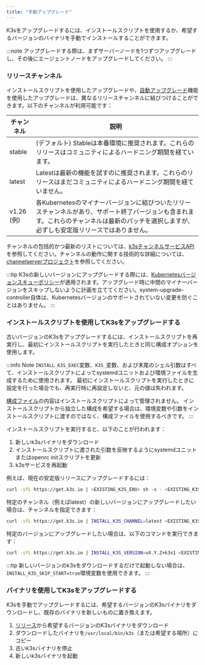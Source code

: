 ```yaml
---
title: "手動アップグレード"
---
```


K3sをアップグレードするには、インストールスクリプトを使用するか、希望するバージョンのバイナリを手動でインストールすることができます。

:::note
アップグレードする際は、まずサーバーノードを1つずつアップグレードし、その後にエージェントノードをアップグレードしてください。
:::

### リリースチャンネル

インストールスクリプトを使用したアップグレードや、[自動アップグレード](automated.md)機能を使用したアップグレードは、異なるリリースチャンネルに結びつけることができます。以下のチャンネルが利用可能です：

| チャンネル     | 説明  |
|----------------|---------|
| stable         | (デフォルト) Stableは本番環境に推奨されます。これらのリリースはコミュニティによるハードニング期間を経ています。 |
| latest         | Latestは最新の機能を試すのに推奨されます。これらのリリースはまだコミュニティによるハードニング期間を経ていません。 |
| v1.26 (例)     | 各Kubernetesのマイナーバージョンに結びついたリリースチャンネルがあり、サポート終了バージョンも含まれます。これらのチャンネルは最新のパッチを選択しますが、必ずしも安定版リリースではありません。 |

チャンネルの包括的かつ最新のリストについては、[k3sチャンネルサービスAPI](https://update.k3s.io/v1-release/channels)を参照してください。チャンネルの動作に関する技術的な詳細については、[channelserverプロジェクト](https://github.com/rancher/channelserver)を参照してください。

:::tip
K3sの新しいバージョンにアップグレードする際には、[Kubernetesバージョンスキューポリシー](https://kubernetes.io/releases/version-skew-policy/)が適用されます。アップグレード時に中間のマイナーバージョンをスキップしないように計画を立ててください。system-upgrade-controller自体は、Kubernetesバージョンのサポートされていない変更を防ぐことはありません。
:::

### インストールスクリプトを使用してK3sをアップグレードする

古いバージョンのK3sをアップグレードするには、インストールスクリプトを再実行し、最初にインストールスクリプトを実行したときと同じ構成オプションを使用します。

:::info Note
`INSTALL_K3S_EXEC`変数、`K3S_`変数、および末尾のシェル引数はすべて、インストールスクリプトによってsystemdユニットおよび環境ファイルを生成するために使用されます。
最初にインストールスクリプトを実行したときに設定を行った場合でも、再実行時に再設定しないと、元の値は失われます。

[構成ファイル](../installation/configuration.md#configuration-file)の内容はインストールスクリプトによって管理されません。
インストールスクリプトから独立した構成を希望する場合は、環境変数や引数をインストールスクリプトに渡すのではなく、構成ファイルを使用するべきです。
:::

インストールスクリプトを実行すると、以下のことが行われます：

1. 新しいk3sバイナリをダウンロード
2. インストールスクリプトに渡された引数を反映するようにsystemdユニットまたはopenrc initスクリプトを更新
3. k3sサービスを再起動

例えば、現在の安定版リリースにアップグレードするには：

```sh
curl -sfL https://get.k3s.io | <EXISTING_K3S_ENV> sh -s - <EXISTING_K3S_ARGS>
```

特定のチャンネル（例えばlatest）の新しいバージョンにアップグレードしたい場合は、チャンネルを指定できます：
```sh
curl -sfL https://get.k3s.io | INSTALL_K3S_CHANNEL=latest <EXISTING_K3S_ENV> sh -s - <EXISTING_K3S_ARGS>
```

特定のバージョンにアップグレードしたい場合は、以下のコマンドを実行できます：

```sh
curl -sfL https://get.k3s.io | INSTALL_K3S_VERSION=vX.Y.Z+k3s1 <EXISTING_K3S_ENV> sh -s - <EXISTING_K3S_ARGS>
```

:::tip 
新しいバージョンのk3sをダウンロードするだけで起動しない場合は、`INSTALL_K3S_SKIP_START=true`環境変数を使用できます。
:::

### バイナリを使用してK3sをアップグレードする

K3sを手動でアップグレードするには、希望するバージョンのK3sバイナリをダウンロードし、既存のバイナリを新しいものに置き換えます。

1. [リリース](https://github.com/k3s-io/k3s/releases)から希望するバージョンのK3sバイナリをダウンロード
2. ダウンロードしたバイナリを`/usr/local/bin/k3s`（または希望する場所）にコピー
3. 古いk3sバイナリを停止
4. 新しいk3sバイナリを起動